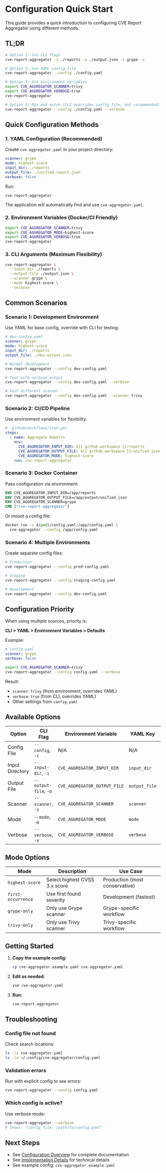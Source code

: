 # Configuration Quick Start

This guide provides a quick introduction to configuring CVE Report Aggregator using different methods.

## TL;DR

```bash
# Option 1: Use CLI flags
cve-report-aggregator -i ./reports -o ./output.json -s grype -v

# Option 2: Use YAML config file
cve-report-aggregator --config ./config.yaml

# Option 3: Use environment variables
export CVE_AGGREGATOR_SCANNER=trivy
export CVE_AGGREGATOR_VERBOSE=true
cve-report-aggregator

# Option 4: Mix and match (CLI overrides config file, not recommended)
cve-report-aggregator --config ./config.yaml --verbose
```

## Quick Configuration Methods

### 1. YAML Configuration (Recommended)

Create `cve-aggregator.yaml` in your project directory:

```yaml
scanner: grype
mode: highest-score
input_dir: ./reports
output_file: ./unified-report.json
verbose: false
```

Run:

```bash
cve-report-aggregator
```

The application will automatically find and use `cve-aggregator.yaml`.

### 2. Environment Variables (Docker/CI Friendly)

```bash
export CVE_AGGREGATOR_SCANNER=trivy
export CVE_AGGREGATOR_MODE=highest-score
export CVE_AGGREGATOR_VERBOSE=true
cve-report-aggregator
```

### 3. CLI Arguments (Maximum Flexibility)

```bash
cve-report-aggregator \
  --input-dir ./reports \
  --output-file ./output.json \
  --scanner grype \
  --mode highest-score \
  --verbose
```

## Common Scenarios

### Scenario 1: Development Environment

Use YAML for base config, override with CLI for testing:

```yaml
# dev-config.yaml
scanner: grype
mode: highest-score
input_dir: ./reports
output_file: ./dev-output.json
```

```bash
# Normal development
cve-report-aggregator --config dev-config.yaml

# Test with verbose output
cve-report-aggregator --config dev-config.yaml --verbose

# Test different scanner
cve-report-aggregator --config dev-config.yaml --scanner trivy
```

### Scenario 2: CI/CD Pipeline

Use environment variables for flexibility:

```yaml
# .github/workflows/scan.yml
steps:
  - name: Aggregate Reports
    env:
      CVE_AGGREGATOR_INPUT_DIR: ${{ github.workspace }}/reports
      CVE_AGGREGATOR_OUTPUT_FILE: ${{ github.workspace }}/unified.json
      CVE_AGGREGATOR_MODE: highest-score
    run: cve-report-aggregator
```

### Scenario 3: Docker Container

Pass configuration via environment:

```dockerfile
ENV CVE_AGGREGATOR_INPUT_DIR=/app/reports
ENV CVE_AGGREGATOR_OUTPUT_FILE=/app/output/unified.json
ENV CVE_AGGREGATOR_SCANNER=grype
CMD ["cve-report-aggregator"]
```

Or mount a config file:

```bash
docker run -v $(pwd)/config.yaml:/app/config.yaml \
  cve-aggregator --config /app/config.yaml
```

### Scenario 4: Multiple Environments

Create separate config files:

```bash
# Production
cve-report-aggregator --config prod-config.yaml

# Staging
cve-report-aggregator --config staging-config.yaml

# Development
cve-report-aggregator --config dev-config.yaml
```

## Configuration Priority

When using multiple sources, priority is:

**CLI > YAML > Environment Variables > Defaults**

Example:

```yaml
# config.yaml
scanner: grype
verbose: false
```

```bash
export CVE_AGGREGATOR_SCANNER=trivy
cve-report-aggregator --config config.yaml --verbose
```

Result:

- `scanner`: `trivy` (from environment, overrides YAML)
- `verbose`: `true` (from CLI, overrides YAML)
- Other settings from `config.yaml`

## Available Options

| Option          | CLI Flag              | Environment Variable         | YAML Key      | Default                 |
| --------------- | --------------------- | ---------------------------- | ------------- | ----------------------- |
| Config File     | `--config`, `-c`      | N/A                          | N/A           | None                    |
| Input Directory | `--input-dir`, `-i`   | `CVE_AGGREGATOR_INPUT_DIR`   | `input_dir`   | `./reports`             |
| Output File     | `--output-file`, `-o` | `CVE_AGGREGATOR_OUTPUT_FILE` | `output_file` | `./unified-report.json` |
| Scanner         | `--scanner`, `-s`     | `CVE_AGGREGATOR_SCANNER`     | `scanner`     | `grype`                 |
| Mode            | `--mode`, `-m`        | `CVE_AGGREGATOR_MODE`        | `mode`        | `highest-score`         |
| Verbose         | `--verbose`, `-v`     | `CVE_AGGREGATOR_VERBOSE`     | `verbose`     | `false`                 |

## Mode Options

| Mode               | Description                   | Use Case                       |
| ------------------ | ----------------------------- | ------------------------------ |
| `highest-score`    | Select highest CVSS 3.x score | Production (most conservative) |
| `first-occurrence` | Use first found severity      | Development (fastest)          |
| `grype-only`       | Only use Grype scanner        | Grype-specific workflow        |
| `trivy-only`       | Only use Trivy scanner        | Trivy-specific workflow        |

## Getting Started

1. **Copy the example config:**

   ```bash
   cp cve-aggregator.example.yaml cve-aggregator.yaml
   ```

1. **Edit as needed:**

   ```bash
   vim cve-aggregator.yaml
   ```

1. **Run:**

   ```bash
   cve-report-aggregator
   ```

## Troubleshooting

### Config file not found

Check search locations:

```bash
ls -la cve-aggregator.yaml
ls -la ~/.config/cve-aggregator/config.yaml
```

### Validation errors

Run with explicit config to see errors:

```bash
cve-report-aggregator --config config.yaml
```

### Which config is active?

Use verbose mode:

```bash
cve-report-aggregator --verbose
# Shows: "Config file: /path/to/config.yaml"
```

## Next Steps

- See [Configuration Overview](./overview.md) for complete documentation
- See [Implementation Details](./implementation.md) for technical details
- See example config: `cve-aggregator.example.yaml`
